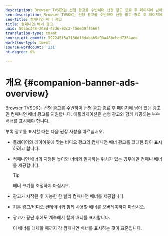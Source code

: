 ```yaml
---
description: Browser TVSDK는 선형 광고를 수반하며 선형 광고 종료 후 페이지에 남아 있는 광고인 컴패니언 배너 광고를 지원합니다. 애플리케이션은 선형 광고와 함께 제공되는 부속 배너를 표시해야 합니다.
seo-description: Browser TVSDK는 선형 광고를 수반하며 선형 광고 종료 후 페이지에 남아 있는 광고인 컴패니언 배너 광고를 지원합니다. 애플리케이션은 선형 광고와 함께 제공되는 부속 배너를 표시해야 합니다.
seo-title: 컴패니언 배너 광고
title: 컴패니언 배너 광고
uuid: 5655c348-268d-42d6-92c2-f5de39ff666f
translation-type: tm+mt
source-git-commit: 592245f5a7186d18dabbb5a98a468cbed7354aed
workflow-type: tm+mt
source-wordcount: '231'
ht-degree: 0%

---
```



# 개요 {#companion-banner-ads-overview}

Browser TVSDK는 선형 광고를 수반하며 선형 광고 종료 후 페이지에 남아 있는 광고인 컴패니언 배너 광고를 지원합니다. 애플리케이션은 선형 광고와 함께 제공되는 부속 배너를 표시해야 합니다.

부록 광고를 표시할 때는 다음 권장 사항을 따르십시오.

* 플레이어의 레이아웃에 맞는 비디오 광고의 컴패니언 배너 광고를 최대한 많이 표시하려고 합니다.
* 컴패니언 배너의 지정된 높이와 너비와 일치하는 위치가 있는 경우에만 컴패니 배너를 제공합니다.

   >[!TIP]
   >
   >배너 크기를 조정하지 마십시오.

* 광고가 시작된 후 가능한 한 빨리 컴패니언 배너를 제공합니다.
* 기본 광고/비디오 컨테이너와 함께 사용할 배너를 오버레이하지 마십시오.
* 광고가 끝난 후에도 계속해서 함께 배너를 표시합니다.

   이 배너를 대체할 때까지 각 컴패니언 배너를 표시하는 것이 표준입니다.

